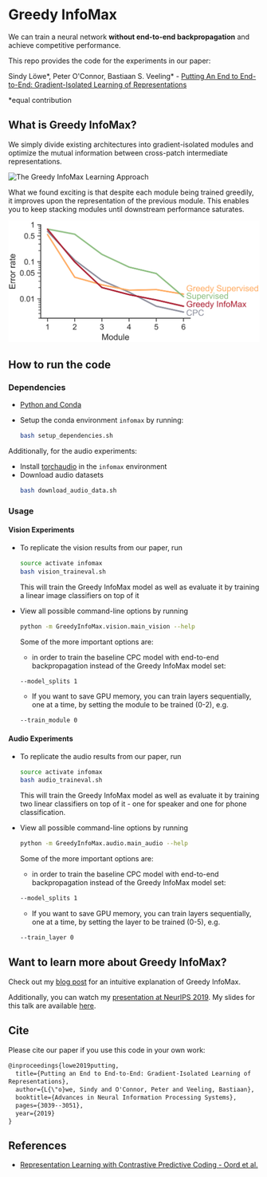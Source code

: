 # Greedy InfoMax

We can train a neural network **without end-to-end backpropagation** and achieve competitive performance.

This repo provides the code for the experiments in our paper:

Sindy Löwe*, Peter O'Connor, Bastiaan S. Veeling* - [Putting An End to End-to-End: Gradient-Isolated Learning of Representations](https://arxiv.org/abs/1905.11786)

&ast;equal contribution


## What is Greedy InfoMax?

We simply divide existing architectures into gradient-isolated modules and optimize the mutual information between cross-patch intermediate representations.


![The Greedy InfoMax Learning Approach](projects/learning_rules/Greedy_InfoMax/media/architecture.png)


What we found exciting is that despite each module being trained greedily, it improves upon the representation of the previous module. This enables you to keep stacking modules until downstream performance saturates.

<p align="center"> 
    <img src="./media/LatentClassification.png" width="700">
</p>


## How to run the code

### Dependencies

- [Python and Conda](https://www.anaconda.com/)
- Setup the conda environment `infomax` by running:

    ```bash
    bash setup_dependencies.sh
    ```

Additionally, for the audio experiments:
- Install [torchaudio](https://github.com/pytorch/audio) in the `infomax` environment
- Download audio datasets 
    ```bash 
    bash download_audio_data.sh
    ```

### Usage

#### Vision Experiments
- To replicate the vision results from our paper, run

    ``` bash
    source activate infomax
    bash vision_traineval.sh
    ```
    This will train the Greedy InfoMax model as well as evaluate it by training a linear image classifiers on top of it
    
    

- View all possible command-line options by running

    ``` bash
    python -m GreedyInfoMax.vision.main_vision --help
    ```    
    
    Some of the more important options are:
    
    * in order to train the baseline CPC model with end-to-end backpropagation instead of the Greedy InfoMax model set: 
    ```bash
    --model_splits 1
    ```

    * If you want to save GPU memory, you can train layers sequentially, one at a time, by setting the module to be trained (0-2), e.g.
    
    ```bash 
    --train_module 0
    ```


#### Audio Experiments
- To replicate the audio results from our paper, run

    ``` bash
    source activate infomax
    bash audio_traineval.sh
    ```
    This will train the Greedy InfoMax model as well as evaluate it by training two linear classifiers on top of it - one for speaker and one for phone classification.
    
    

- View all possible command-line options by running

    ``` bash
    python -m GreedyInfoMax.audio.main_audio --help
    ```    
    
    Some of the more important options are:
    
    * in order to train the baseline CPC model with end-to-end backpropagation instead of the Greedy InfoMax model set: 
    ```bash
    --model_splits 1
    ```

    * If you want to save GPU memory, you can train layers sequentially, one at a time, by setting the layer to be trained (0-5), e.g.
    
    ```bash 
    --train_layer 0
    ```
    
## Want to learn more about Greedy InfoMax?
Check out my [blog post](https://loewex.github.io/GreedyInfoMax.html) for an intuitive explanation of Greedy InfoMax. 

Additionally, you can watch my [presentation at NeurIPS 2019](https://slideslive.com/38923276). My slides for this talk are available [here](projects/learning_rules/Greedy_InfoMax/media/Presentation_GreedyInfoMax_NeurIPS.pdf).


## Cite

Please cite our paper if you use this code in your own work:

```
@inproceedings{lowe2019putting,
  title={Putting an End to End-to-End: Gradient-Isolated Learning of Representations},
  author={L{\"o}we, Sindy and O'Connor, Peter and Veeling, Bastiaan},
  booktitle={Advances in Neural Information Processing Systems},
  pages={3039--3051},
  year={2019}
}
```


## References 
- [Representation Learning with Contrastive Predictive Coding - Oord et al.](https://arxiv.org/abs/1807.03748)
